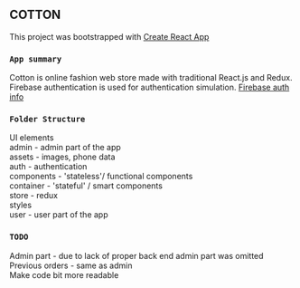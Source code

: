 ## COTTON

This project was bootstrapped with [Create React App](https://github.com/facebook/create-react-app)

### `App summary`

Cotton is online fashion web store made with traditional React.js and Redux.<br/>
Firebase authentication is used for authentication simulation. [Firebase auth info](https://firebase.google.com/docs/reference/rest/auth)

### `Folder Structure`

UI elements<br />
admin - admin part of the app<br />
assets - images, phone data<br />
auth - authentication<br />
components - 'stateless'/ functional components<br />
container - 'stateful' / smart components<br />
store - redux<br />
styles<br />
user - user part of the app<br />

### `TODO`

Admin part - due to lack of proper back end admin part was omitted<br/>
Previous orders - same as admin<br />
Make code bit more readable<br/>
